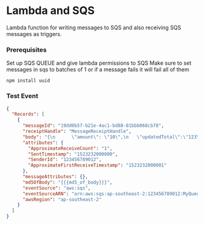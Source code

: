 # Lambda and SQS

Lambda function for writing messages to SQS and also receiving SQS messages as triggers.

### Prerequisites

Set up SQS QUEUE and give lambda permissions to SQS
Make sure to set messages in sqs to batches of 1 or if a message fails it will fail all of them

```
npm install uuid
```

### Test Event

```json
{
  "Records": [
    {
      "messageId": "19dd0b57-b21e-4ac1-bd88-01bbb068cb78",
      "receiptHandle": "MessageReceiptHandle",
      "body": "{\n      \"amount\": \"10\",\n   \"updatedTotal\":\"123\",\n   \"timetamp\":\"2020-01-01T10:00:00z\",\n   \"id\":\"123\"}",
      "attributes": {
        "ApproximateReceiveCount": "1",
        "SentTimestamp": "1523232000000",
        "SenderId": "123456789012",
        "ApproximateFirstReceiveTimestamp": "1523232000001"
      },
      "messageAttributes": {},
      "md5OfBody": "{{{md5_of_body}}}",
      "eventSource": "aws:sqs",
      "eventSourceARN": "arn:aws:sqs:ap-southeast-2:123456789012:MyQueue",
      "awsRegion": "ap-southeast-2"
    }
  ]
}
```
